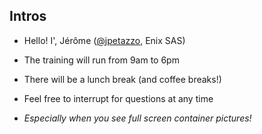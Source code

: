 ## Intros

- Hello! I', Jérôme ([@jpetazzo](https://twitter.com/jpetazzo), Enix SAS)

- The training will run from 9am to 6pm

- There will be a lunch break (and coffee breaks!)

- Feel free to interrupt for questions at any time

- *Especially when you see full screen container pictures!*
